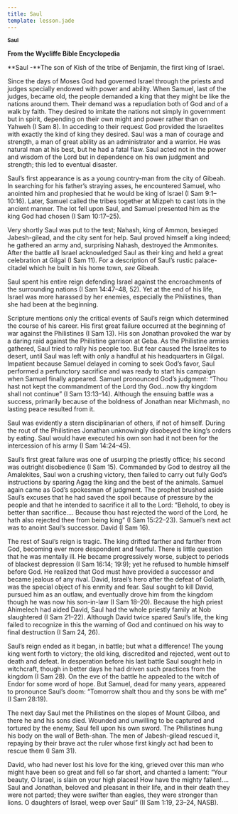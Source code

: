 ```yaml
---
title: Saul
template: lesson.jade
---
```



<sup>**Saul**</sup>

**From the Wycliffe Bible Encyclopedia**

**Saul -**The son of Kish of the tribe of Benjamin, the first king of
Israel.

Since the days of Moses God had governed Israel through the priests and
judges specially endowed with power and ability. When Samuel, last of
the judges, became old, the people demanded a king that they might be
like the nations around them. Their demand was a repudiation both of God
and of a walk by faith. They desired to imitate the nations not simply
in government but in spirit, depending on their own might and power
rather than on Yahweh (I Sam 8). In acceding to their request God
provided the Israelites with exactly the kind of king they desired. Saul
was a man of courage and strength, a man of great ability as an
administrator and a warrior. He was natural man at his best, but he had
a fatal flaw. Saul acted not in the power and wisdom of the Lord but in
dependence on his own judgment and strength; this led to eventual
disaster.

Saul’s first appearance is as a young country-man from the city of
Gibeah. In searching for his father’s straying asses, he encountered
Samuel, who anointed him and prophesied that he would be king of Israel
(I Sam 9:1–10:16). Later, Samuel called the tribes together at Mizpeh to
cast lots in the ancient manner. The lot fell upon Saul, and Samuel
presented him as the king God had chosen (I Sam 10:17–25).

Very shortly Saul was put to the test; Nahash, king of Ammon, besieged
Jabesh-gilead, and the city sent for help. Saul proved himself a king
indeed; he gathered an army and, surprising Nahash, destroyed the
Ammonites. After the battle all Israel acknowledged Saul as their king
and held a great celebration at Gilgal (I Sam 11). For a description of
Saul’s rustic palace-citadel which he built in his home town, *see*
Gibeah.

Saul spent his entire reign defending Israel against the encroachments
of the surrounding nations (I Sam 14:47–48, 52). Yet at the end of his
life, Israel was more harassed by her enemies, especially the
Philistines, than she had been at the beginning.

Scripture mentions only the critical events of Saul’s reign which
determined the course of his career. His first great failure occurred at
the beginning of war against the Philistines (I Sam 13). His son
Jonathan provoked the war by a daring raid against the Philistine
garrison at Geba. As the Philistine armies gathered, Saul tried to rally
his people too. But fear caused the Israelites to desert, until Saul was
left with only a handful at his headquarters in Gilgal. Impatient
because Samuel delayed in coming to seek God’s favor, Saul performed a
perfunctory sacrifice and was ready to start his campaign when Samuel
finally appeared. Samuel pronounced God’s judgment: “Thou hast not kept
the commandment of the Lord thy God…now thy kingdom shall not continue”
(I Sam 13:13–14). Although the ensuing battle was a success, primarily
because of the boldness of Jonathan near Michmash, no lasting peace
resulted from it.

Saul was evidently a stern disciplinarian of others, if not of himself.
During the rout of the Philistines Jonathan unknowingly disobeyed the
king’s orders by eating. Saul would have executed his own son had it not
been for the intercession of his army (I Sam 14:24–45).

Saul’s first great failure was one of usurping the priestly office; his
second was outright disobedience (I Sam 15). Commanded by God to destroy
all the Amalekites, Saul won a crushing victory, then failed to carry
out fully God’s instructions by sparing Agag the king and the best of
the animals. Samuel again came as God’s spokesman of judgment. The
prophet brushed aside Saul’s excuses that he had saved the spoil because
of pressure by the people and that he intended to sacrifice it all to
the Lord: “Behold, to obey is better than sacrifice…. Because thou hast
rejected the word of the Lord, he hath also rejected thee from being
king” (I Sam 15:22–23). Samuel’s next act was to anoint Saul’s
successor. David (I Sam 16).

The rest of Saul’s reign is tragic. The king drifted farther and farther
from God, becoming ever more despondent and fearful. There is little
question that he was mentally ill. He became progressively worse,
subject to periods of blackest depression (I Sam 16:14; 19:9); yet he
refused to humble himself before God. He realized that God must have
provided a successor and became jealous of any rival. David, Israel’s
hero after the defeat of Goliath, was the special object of his enmity
and fear. Saul sought to kill David, pursued him as an outlaw, and
eventually drove him from the kingdom though he was now his son-in-law
(I Sam 18–20). Because the high priest Ahimelech had aided David, Saul
had the whole priestly family at Nob slaughtered (I Sam 21–22). Although
David twice spared Saul’s life, the king failed to recognize in this the
warning of God and continued on his way to final destruction (I Sam 24,
26).

Saul’s reign ended as it began, in battle; but what a difference! The
young king went forth to victory; the old king, discredited and
rejected, went out to death and defeat. In desperation before his last
battle Saul sought help in witchcraft, though in better days he had
driven such practices from the kingdom (I Sam 28). On the eve of the
battle he appealed to the witch of Endor for some word of hope. But
Samuel, dead for many years, appeared to pronounce Saul’s doom:
“Tomorrow shalt thou and thy sons be with me” (I Sam 28:19).

The next day Saul met the Philistines on the slopes of Mount Gilboa, and
there he and his sons died. Wounded and unwilling to be captured and
tortured by the enemy, Saul fell upon his own sword. The Philistines
hung his body on the wall of Beth-shan. The men of Jabesh-gilead rescued
it, repaying by their brave act the ruler whose first kingly act had
been to rescue them (I Sam 31).

David, who had never lost his love for the king, grieved over this man
who might have been so great and fell so far short, and chanted a
lament: “Your beauty, O Israel, is slain on your high places! How have
the mighty fallen!…. Saul and Jonathan, beloved and pleasant in their
life, and in their death they were not parted; they were swifter than
eagles, they were stronger than lions. O daughters of Israel, weep over
Saul” (II Sam 1:19, 23–24, NASB).

